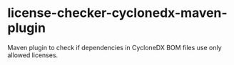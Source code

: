 # license-checker-cyclonedx-maven-plugin
Maven plugin to check if dependencies in CycloneDX BOM files use only allowed licenses.
